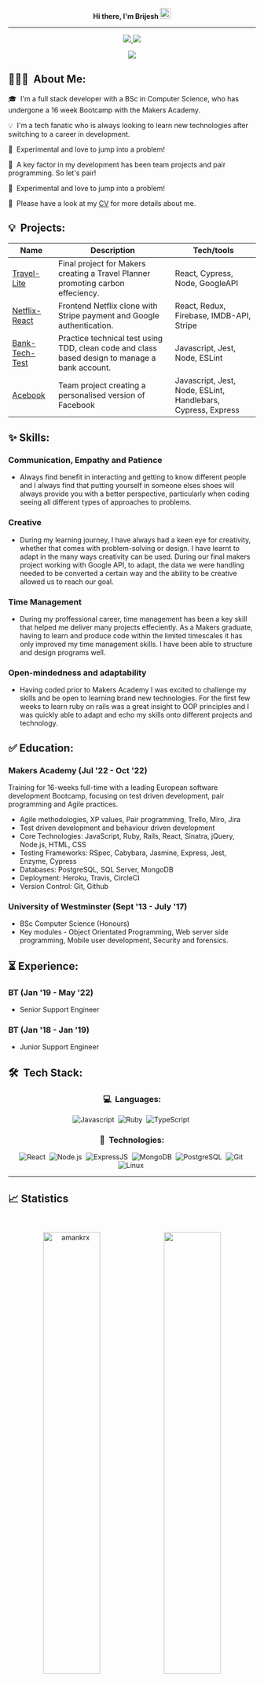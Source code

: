<div align="center">
<b> Hi there, I'm Brijesh <img src="https://github.com/darshanr27/darshanr27/blob/master/Assets/Hi.gif" width="22px"></b>
</div>

---

<p align="center">
	<a href="https://www.linkedin.com/in/brijesh-pujara-9885166a/">
		<img src="https://img.shields.io/badge/LinkedIn-0077B5?style=for-the-badge&logo=linkedin&logoColor=white" />
	</a>
	<a href="mailto:pujara.brijesh1@gmail.com">
		<img src="https://img.shields.io/badge/Gmail-D14836?style=for-the-badge&logo=gmail&logoColor=white" />
	</a>
</p>

<p align="center">
	<img src="https://komarev.com/ghpvc/?username=brijeshpujara&color=blueviolet&style=flat-square&label=Profile+Views" />
</p>

## 👨🏻‍💻 &nbsp;About Me:

<p>🎓 &nbsp;I'm a full stack developer with a BSc in Computer Science, who has undergone a 16 week Bootcamp with the Makers Academy.</p>
<p>💡 &nbsp;I'm a tech fanatic who is always looking to learn new technologies after switching to a career in development. </p>
<p>💬 &nbsp;Experimental and love to jump into a problem!</p>
<p>🫶 &nbsp;A key factor in my development has been team projects and pair programming. So let's pair!</p>
<p>💬 &nbsp;Experimental and love to jump into a problem!</p>
<p>🧩 &nbsp;Please have a look at my <a href="https://drive.google.com/file/d/1Sk1b_WS1tPmAsorBtbpYkq7X2LJae_ds/view?usp=sharing">CV</a> for more details about me.</p>


## 💡 &nbsp;Projects:

| Name               | Description                        | Tech/tools                               |
| -------------------| ---------------------------------- | -----------------------------------------|
| [Travel-Lite](https://github.com/BrijeshPujara/Travel-lite)    | Final project for Makers creating a Travel Planner promoting carbon effeciency.           | React, Cypress, Node, GoogleAPI          |                               
| [Netflix-React](https://github.com/BrijeshPujara/Netflix-2.0-React)  | Frontend Netflix clone with Stripe payment and Google authentication.             | React, Redux, Firebase, IMDB-API, Stripe |
| [Bank-Tech-Test](https://github.com/BrijeshPujara/Bank-Tech-Test) | Practice technical test using TDD, clean code and class based design to manage a bank account.  | Javascript, Jest, Node, ESLint 
| [Acebook](https://github.com/BrijeshPujara/the-axylotls-acebook) | Team project creating a personalised version of Facebook  | Javascript, Jest, Node, ESLint, Handlebars, Cypress, Express


## ✨ **Skills:**

### Communication, Empathy and Patience
- Always find benefit in interacting and getting to know different people and I always find that putting yourself in someone elses shoes will always provide you with a better perspective, particularly when coding seeing all different types of approaches to problems.
### Creative
- During my learning journey, I have always had a keen eye for creativity, whether that comes with problem-solving or design. I have learnt to adapt in the many ways creativity can be used. During our final makers project working with Google API, to adapt, the data we were handling needed to be converted a certain way and the ability to be creative allowed us to reach our goal.
### Time Management
- During my proffessional career, time management has been a key skill that helped me deliver many projects effeciently. As a Makers graduate, having to learn and produce code within the limited timescales it has only improved my time management skills. I have been able to structure and design programs well.
### Open-mindedness and adaptability
- Having coded prior to Makers Academy I was excited to challenge my skills and be open to learning brand new technologies. For the first few weeks to  learn ruby on rails was a great insight to OOP principles and I was quickly able to adapt and echo my skills onto different projects and technology. 

## ✅ **Education:**

### Makers Academy (Jul '22 - Oct '22)
Training for 16-weeks full-time with a leading European software development Bootcamp, focusing
on test driven development, pair programming and Agile practices.
- Agile methodologies, XP values, Pair programming, Trello, Miro, Jira
- Test driven development and behaviour driven development
- Core Technologies: JavaScript, Ruby, Rails, React, Sinatra, jQuery, Node.js, HTML, CSS
- Testing Frameworks: RSpec, Cabybara, Jasmine, Express, Jest, Enzyme, Cypress
- Databases: PostgreSQL, SQL Server, MongoDB
- Deployment: Heroku, Travis, CircleCI
- Version Control: Git, Github

### University of Westminster (Sept '13 - July '17)
- BSc Computer Science (Honours)
- Key modules - Object Orientated Programming, Web server side programming, Mobile user development, Security and forensics.

## ⏳ **Experience:**
### BT (Jan '19 - May '22)
- Senior Support Engineer

### BT (Jan '18 - Jan '19)
- Junior Support Engineer
## 🛠 &nbsp;Tech Stack:

<div align="center">

### 💻 &nbsp;Languages:

![Javascript](https://img.shields.io/badge/-Javascript-05122A?style=flat&logo=javascript)&nbsp;
![Ruby](https://img.shields.io/badge/-Ruby-05122A?style=flat&logo=ruby)&nbsp;
![TypeScript](https://img.shields.io/badge/-TypeScript-05122A?style=flat&logo=typescript)&nbsp;
	



### 🚀 &nbsp;Technologies:

![React](https://img.shields.io/badge/-React-05122A?style=flat&logo=react)&nbsp;
![Node.js](https://img.shields.io/badge/-Node.js-05122A?style=flat&logo=node.js)&nbsp;
![ExpressJS](https://img.shields.io/badge/-ExpressJS-05122A?style=flat&logo=express)&nbsp;
![MongoDB](https://img.shields.io/badge/-MongoDB-05122A?style=flat&logo=mongodb)&nbsp;
![PostgreSQL](https://img.shields.io/badge/-PostgreSQL-05122A?style=flat&logo=postgresql)&nbsp;
![Git](https://img.shields.io/badge/-Git-05122A?style=flat&logo=git)&nbsp;
![Linux](https://img.shields.io/badge/-Linux-05122A?style=flat&logo=linux)&nbsp;
	
</div>

<hr />

## 📈 Statistics

<br/>
<p align="center">
  <img width="48%" src="https://github-readme-stats.vercel.app/api?username=brijeshpujara&count_private=true&theme=light&show_icons=true" alt="amankrx" />
  <img width="48%" src="https://github-readme-streak-stats.herokuapp.com/?user=brijeshpujara&theme=light&show_icons=true" />
</p>



<hr />

